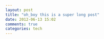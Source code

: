 ```yaml
---
layout: post
title: "oh_boy this is a super long post"
date: 2012-06-13 15:02
comments: true
categories: tech
---
```

